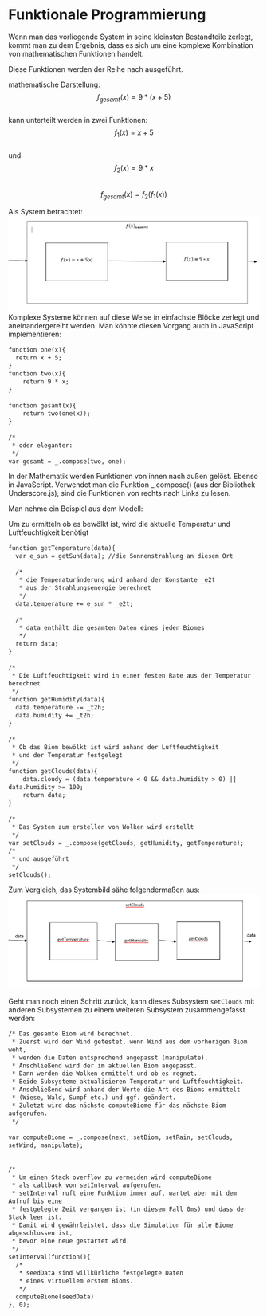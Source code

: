 # Funktionale Programmierung

Wenn man das vorliegende System in seine kleinsten Bestandteile zerlegt, kommt man zu dem Ergebnis, dass es sich um eine komplexe Kombination von mathematischen Funktionen handelt.

Diese Funktionen werden der Reihe nach ausgeführt.

mathematische Darstellung:<br/>
$$ f_{gesamt}(x) = 9 * (x+5)$$<br/>
kann unterteilt werden in zwei Funktionen:<br/>
$$f_1(x) = x + 5$$<br/>
und<br/>
$$f_2(x) = 9*x$$<br/>
$$ f_{gesamt}(x) = f_2(f_1(x))$$

Als System betrachtet:
![](gesamtsystem.PNG)
Komplexe Systeme können auf diese Weise in einfachste Blöcke zerlegt und aneinandergereiht werden. Man könnte diesen Vorgang auch in JavaScript implementieren:

    function one(x){
      return x + 5;
    }
    function two(x){
        return 9 * x;
    }
    
    function gesamt(x){
        return two(one(x));
    }
    
    /*
     * oder eleganter:
     */
    var gesamt = _.compose(two, one);

In der Mathematik werden Funktionen von innen nach außen gelöst.
Ebenso in JavaScript. Verwendet man die Funktion _.compose() (aus der Bibliothek Underscore.js), sind die Funktionen von rechts nach Links zu lesen.


Man nehme ein Beispiel aus dem Modell:

Um zu ermitteln ob es bewölkt ist, wird die aktuelle Temperatur und Luftfeuchtigkeit benötigt

    function getTemperature(data){
      var e_sun = getSun(data); //die Sonnenstrahlung an diesem Ort
      
      /*
       * die Temperaturänderung wird anhand der Konstante _e2t 
       * aus der Strahlungsenergie berechnet
       */
      data.temperature += e_sun * _e2t;
      
      /*
       * data enthält die gesamten Daten eines jeden Biomes
       */
      return data;
    }
    
    /*
     * Die Luftfeuchtigkeit wird in einer festen Rate aus der Temperatur berechnet
     */
    function getHumidity(data){
      data.temperature -= _t2h;
      data.humidity += _t2h;
    }
    
    /*
     * Ob das Biom bewölkt ist wird anhand der Luftfeuchtigkeit 
     * und der Temperatur festgelegt
     */
    function getClouds(data){
        data.cloudy = (data.temperature < 0 && data.humidity > 0) || data.humidity >= 100;
        return data;
    }
    
    /*
     * Das System zum erstellen von Wolken wird erstellt
     */
    var setClouds = _.compose(getClouds, getHumidity, getTemperature);
    /*
     * und ausgeführt
     */
    setClouds();
    
    
Zum Vergleich, das Systembild sähe folgendermaßen aus:
![](setClouds.PNG)

Geht man noch einen Schritt zurück, kann dieses Subsystem `setClouds` mit anderen Subsystemen zu einem weiteren Subsystem zusammengefasst werden:

    /* Das gesamte Biom wird berechnet. 
     * Zuerst wird der Wind getestet, wenn Wind aus dem vorherigen Biom weht, 
     * werden die Daten entsprechend angepasst (manipulate). 
     * Anschließend wird der im aktuellen Biom angepasst.
     * Dann werden die Wolken ermittelt und ob es regnet. 
     * Beide Subsysteme aktualisieren Temperatur und Luftfeuchtigkeit. 
     * Anschließend wird anhand der Werte die Art des Bioms ermittelt 
     * (Wiese, Wald, Sumpf etc.) und ggf. geändert.
     * Zuletzt wird das nächste computeBiome für das nächste Biom aufgerufen.
     */
    
    var computeBiome = _.compose(next, setBiom, setRain, setClouds, setWind, manipulate);
    
    
    /*
     * Um einen Stack overflow zu vermeiden wird computeBiome 
     * als callback von setInterval aufgerufen. 
     * setInterval ruft eine Funktion immer auf, wartet aber mit dem Aufruf bis eine
     * festgelegte Zeit vergangen ist (in diesem Fall 0ms) und dass der Stack leer ist.
     * Damit wird gewährleistet, dass die Simulation für alle Biome abgeschlossen ist, 
     * bevor eine neue gestartet wird.
     */
    setInterval(function(){
      /*
       * seedData sind willkürliche festgelegte Daten 
       * eines virtuellem erstem Bioms.
       */
      computeBiome(seedData)
    }, 0);

    